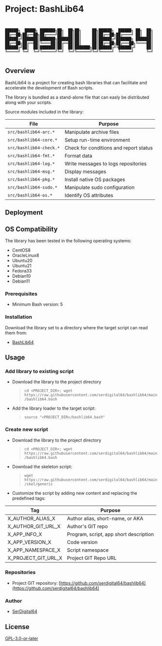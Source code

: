 # Project: BashLib64

```shell


██████╗  █████╗ ███████╗██╗  ██╗██╗     ██╗██████╗  ██████╗ ██╗  ██╗
██╔══██╗██╔══██╗██╔════╝██║  ██║██║     ██║██╔══██╗██╔════╝ ██║  ██║
██████╔╝███████║███████╗███████║██║     ██║██████╔╝███████╗ ███████║
██╔══██╗██╔══██║╚════██║██╔══██║██║     ██║██╔══██╗██╔═══██╗╚════██║
██████╔╝██║  ██║███████║██║  ██║███████╗██║██████╔╝╚██████╔╝     ██║
╚═════╝ ╚═╝  ╚═╝╚══════╝╚═╝  ╚═╝╚══════╝╚═╝╚═════╝  ╚═════╝      ╚═╝


```

## Overview

BashLib64 is a project for creating bash libraries that can facilitate and accelerate the development of Bash scripts.

The library is bundled as a stand-alone file that can easly be distributed along with your scripts.

Source modules included in the library:

| File                    | Purpose                                |
| ----------------------- | -------------------------------------- |
| `src/bashlib64-arc.*`   | Manipulate archive files               |
| `src/bashlib64-core.*`  | Setup run-time environment             |
| `src/bashlib64-check.*` | Check for conditions and report status |
| `src/bashlib64-fmt.*`   | Format data                            |
| `src/bashlib64-log.*`   | Write messages to logs repositories    |
| `src/bashlib64-msg.*`   | Display messages                       |
| `src/bashlib64-pkg.*`   | Install native OS packages             |
| `src/bashlib64-sudo.*`  | Manipulate sudo configuration          |
| `src/bashlib64-os.*`    | Identify OS attributes                 |

## Deployment

## OS Compatibility

The library has been tested in the following operating systems:

- CentOS8
- OracleLinux8
- Ubuntu20
- Ubuntu21
- Fedora33
- Debian10
- Debian11

### Prerequisites

- Minimum Bash version: 5

### Installation

Download the library set to a directory where the target script can read them from:

- [BashLib64](https://raw.githubusercontent.com/serdigital64/bashlib64/main/bashlib64.bash)

## Usage

### Add library to existing script

- Download the library to the project directory
  > `cd <PROJECT_DIR>; wget https://raw.githubusercontent.com/serdigital64/bashlib64/main/bashlib64.bash`
- Add the library loader to the target script:
  > `source "<PROJECT_DIR>/bashlib64.bash"`

### Create new script

- Download the library to the project directory
  > `cd <PROJECT_DIR>; wget https://raw.githubusercontent.com/serdigital64/bashlib64/main/bashlib64.bash`
- Download the skeleton script:
  > `wget https://raw.githubusercontent.com/serdigital64/bashlib64/main/skel/generic`
- Customize the script by adding new content and replacing the predefined tags:

| Tag                 | Purpose                                |
| ------------------- | -------------------------------------- |
| X_AUTHOR_ALIAS_X    | Author alias, short-name, or AKA       |
| X_AUTHOR_GIT_URL_X  | Author's GIT repo                      |
| X_APP_INFO_X        | Program, script, app short description |
| X_APP_VERSION_X     | Code version                           |
| X_APP_NAMESPACE_X   | Script namespace                       |
| X_PROJECT_GIT_URL_X | Project GIT Repo URL                   |

### Repositories

- Project GIT repository: [https://github.com/serdigital64/bashlib64](https://github.com/serdigital64/bashlib64)

### Author

- [SerDigital64](https://github.com/serdigital64)

## License

[GPL-3.0-or-later](https://www.gnu.org/licenses/gpl-3.0.txt)
